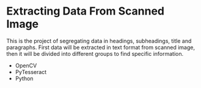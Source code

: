 # Extracting Data From Scanned Image
This is the project of segregating data in headings, subheadings, title and paragraphs. First data will be extracted in text format from scanned image, then it will be divided into different groups to find specific information.
- OpenCV
- PyTesseract
- Python
